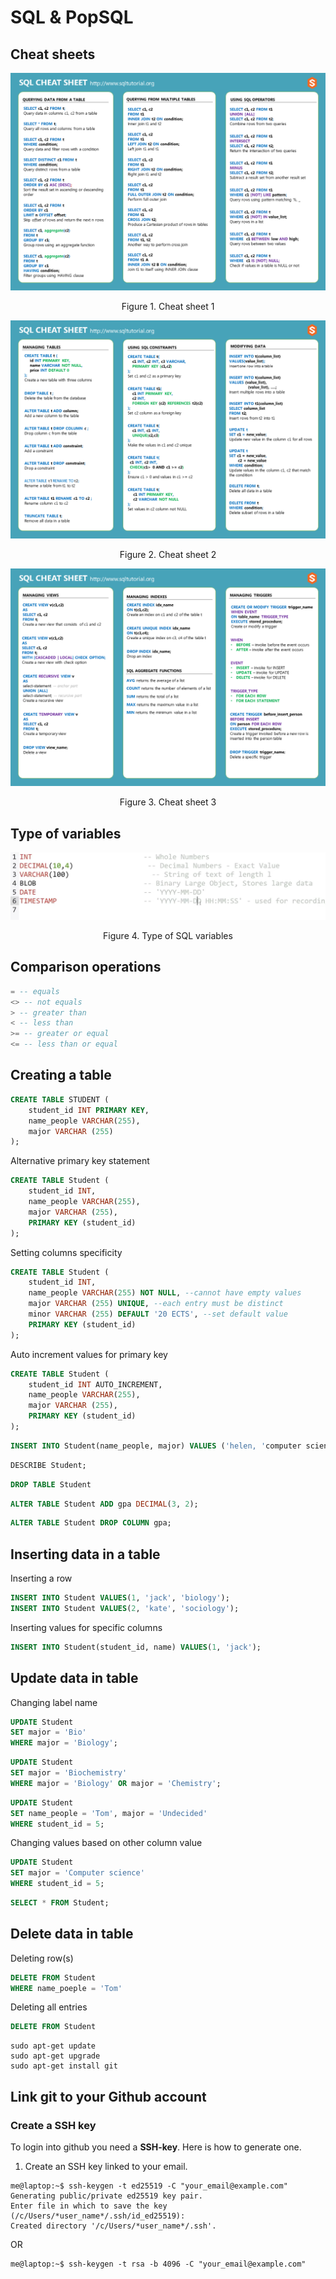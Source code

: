 # SQL & PopSQL

## Cheat sheets 

<p align="center"><img src="https://github.com/jcmeunier77code/My_cheat_sheets/blob/master/07.%20SQL/SQL-Cheet-Sheet-1.png"></p>
<p align="center" font-size="20px">Figure 1. Cheat sheet 1</p>

<p align="center"><img src="https://github.com/jcmeunier77code/My_cheat_sheets/blob/master/07.%20SQL/SQL-Cheat-Sheet-2.png"></p>
<p align="center" font-size="20px">Figure 2. Cheat sheet 2</p>

<p align="center"><img src="https://github.com/jcmeunier77code/My_cheat_sheets/blob/master/07.%20SQL/SQL-Cheat-Sheet-3.png"></p>
<p align="center" font-size="20px">Figure 3. Cheat sheet 3</p>


## Type of variables 

<p align="center"><img src="https://github.com/jcmeunier77code/My_cheat_sheets/blob/master/07.%20SQL/sql_var.png"></p>
<p align="center" font-size="20px">Figure 4. Type of SQL variables</p>


## Comparison operations

```sql
= -- equals
<> -- not equals
> -- greater than
< -- less than
>= -- greater or equal
<= -- less than or equal
```

## Creating a table

```sql
CREATE TABLE STUDENT (
    student_id INT PRIMARY KEY,
    name_people VARCHAR(255),
    major VARCHAR (255)
);
```

Alternative primary key statement 
```sql
CREATE TABLE Student (
    student_id INT,
    name_people VARCHAR(255),
    major VARCHAR (255), 
    PRIMARY KEY (student_id)
);
```

Setting columns specificity
```sql
CREATE TABLE Student (
    student_id INT,
    name_people VARCHAR(255) NOT NULL, --cannot have empty values
    major VARCHAR (255) UNIQUE, --each entry must be distinct
    minor VARCHAR (255) DEFAULT '20 ECTS', --set default value
    PRIMARY KEY (student_id)
);
```

Auto increment values for primary key
```sql
CREATE TABLE Student (
    student_id INT AUTO_INCREMENT,
    name_people VARCHAR(255),
    major VARCHAR (255),
    PRIMARY KEY (student_id)
);
```

```sql
INSERT INTO Student(name_people, major) VALUES ('helen, 'computer science');
```

```sql
DESCRIBE Student;
```

```sql
DROP TABLE Student
```

```sql
ALTER TABLE Student ADD gpa DECIMAL(3, 2);
```

```sql
ALTER TABLE Student DROP COLUMN gpa;
```

## Inserting data in a table

Inserting a row
```sql
INSERT INTO Student VALUES(1, 'jack', 'biology');
INSERT INTO Student VALUES(2, 'kate', 'sociology');
```

Inserting values for specific columns
```sql
INSERT INTO Student(student_id, name) VALUES(1, 'jack');
```

## Update data in table

Changing label name
```sql
UPDATE Student
SET major = 'Bio'
WHERE major = 'Biology';
```

```sql
UPDATE Student
SET major = 'Biochemistry'
WHERE major = 'Biology' OR major = 'Chemistry';
```

```sql
UPDATE Student
SET name_people = 'Tom', major = 'Undecided'
WHERE student_id = 5;
```

Changing values based on other column value
```sql
UPDATE Student
SET major = 'Computer science'
WHERE student_id = 5;
```

```sql
SELECT * FROM Student;
```

## Delete data in table

Deleting row(s)
```sql
DELETE FROM Student 
WHERE name_poeple = 'Tom'
```

Deleting all entries
```sql
DELETE FROM Student 
```




```Shell 
sudo apt-get update
sudo apt-get upgrade
sudo apt-get install git
```

## Link git to your Github account

### Create a SSH key
To login into github you need a **SSH-key**. Here is how to generate one.

1. Create an SSH key linked to your email.

```console
me@laptop:~$ ssh-keygen -t ed25519 -C "your_email@example.com"
Generating public/private ed25519 key pair.
Enter file in which to save the key (/c/Users/*user_name*/.ssh/id_ed25519):
Created directory '/c/Users/*user_name*/.ssh'.
```
OR
```console
me@laptop:~$ ssh-keygen -t rsa -b 4096 -C "your_email@example.com"
```

